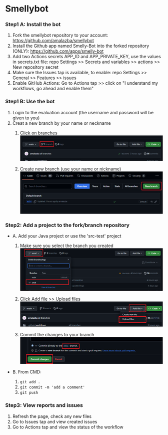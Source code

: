 # Smellybot

### Step1 A: Install the bot
1. Fork the smellybot repository to your account: https://github.com/amalazba/smellybot
2. Install the Github app named Smelly-Bot into the forked repository (ONLY): https://github.com/apps/smelly-bot
3. Add two Actions secrets APP_ID and APP_PRIVATE_KEY, use the values in secrets.txt file: repo Settings >> Secrets and variables >> actions >> New repository secret
4. Make sure the Issues tap is available, to enable: repo Settings >> General >> Features >> issues
5. Enable GitHub Actions: Go to Actions tap >> click on "I understand my workflows, go ahead and enable them"

### Step1 B: Use the bot
1. Login to the evaluation account (the username and password will be given to you)
2. Creat a new branch by your name or neckname
    1. Click on branches
    ![Screenshot](figs/branches.PNG)

    2. Create new branch (use your name or nickname)
    ![Screenshot](figs/new_branch.PNG)

### Step2: Add a project to the fork/branch repository 
- A. Add your Java project or use the 'src-test' project 
    1. Make sure you select the branch you created 
    ![Screenshot](figs/select_branch.PNG)

    2. Click Add file >> Upload files
    ![Screenshot](figs/upload_files.PNG)

    3. Commit the changes to your branch
    ![Screenshot](figs/commit.PNG)


- B. From CMD:
    1. `git add .`
    2. `git commit -m 'add a comment'`
    3. `git push`

### Step3: View reports and issues
1. Refresh the page, check any new files
2. Go to Issues tap and view created issues
3. Go to Actions tap and view the status of the workflow